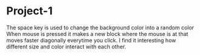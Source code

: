 # Project-1
The space key is used to change the background color into a random color
When mouse is pressed it makes a new block where the mouse is at that moves faster diagonally everytime you click.
I find it interesting how different size and color interact with each other.